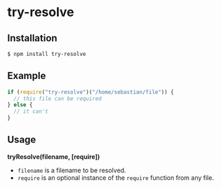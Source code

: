 # try-resolve

## Installation

```sh
$ npm install try-resolve
```

## Example

```javascript
if (require("try-resolve")("/home/sebastian/file")) {
  // this file can be required
} else {
  // it can't
}
```

## Usage

**tryResolve(filename, [require])**

 - `filename` is a filename to be resolved.
 - `require` is an optional instance of the `require` function from any file.
